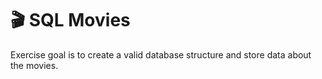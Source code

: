 # 🎬 SQL Movies
Exercise goal is to create a valid database structure and store data about the movies.
